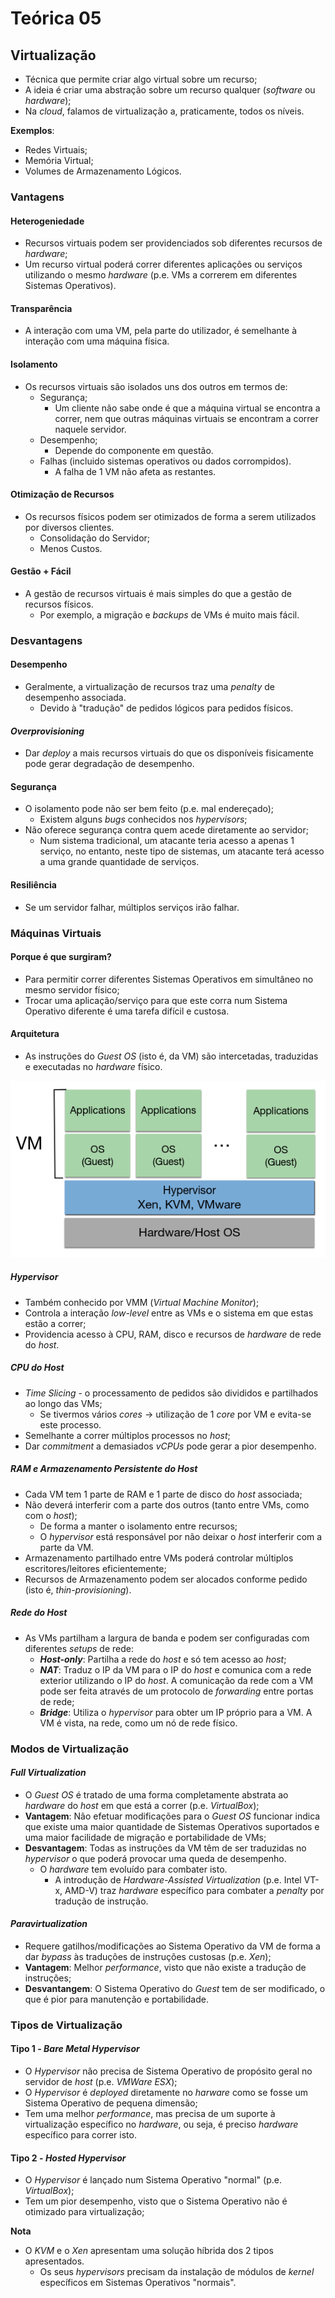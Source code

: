 # Teórica 05

## Virtualização

- Técnica que permite criar algo virtual sobre um recurso;
- A ideia é criar uma abstração sobre um recurso qualquer (*software* ou *hardware*);
- Na *cloud*, falamos de virtualização a, praticamente, todos os níveis.

**Exemplos**:

- Redes Virtuais;
- Memória Virtual;
- Volumes de Armazenamento Lógicos.

### Vantagens

#### Heterogeniedade

- Recursos virtuais podem ser providenciados sob diferentes recursos de *hardware*;
- Um recurso virtual poderá correr diferentes aplicações ou serviços utilizando o mesmo *hardware* (p.e. VMs a correrem em diferentes Sistemas Operativos).

#### Transparência

- A interação com uma VM, pela parte do utilizador, é semelhante à interação com uma máquina física.

#### Isolamento

- Os recursos virtuais são isolados uns dos outros em termos de:
  - Segurança;
    - Um cliente não sabe onde é que a máquina virtual se encontra a correr, nem que outras máquinas virtuais se encontram a correr naquele servidor.
  - Desempenho;
    - Depende do componente em questão.
  - Falhas (incluido sistemas operativos ou dados corrompidos).
    - A falha de 1 VM não afeta as restantes.

#### Otimização de Recursos

- Os recursos físicos podem ser otimizados de forma a serem utilizados por diversos clientes.
  - Consolidação do Servidor;
  - Menos Custos.

#### Gestão + Fácil

- A gestão de recursos virtuais é mais simples do que a gestão de recursos físicos.
  - Por exemplo, a migração e *backups* de VMs é muito mais fácil.

### Desvantagens

#### Desempenho

- Geralmente, a virtualização de recursos traz uma *penalty* de desempenho associada.
  - Devido à "tradução" de pedidos lógicos para pedidos físicos.

#### *Overprovisioning*

- Dar *deploy* a mais recursos virtuais do que os disponíveis fisicamente pode gerar degradação de desempenho.

#### Segurança

- O isolamento pode não ser bem feito (p.e. mal endereçado);
  - Existem alguns *bugs* conhecidos nos *hypervisors*;
- Não oferece segurança contra quem acede diretamente ao servidor;
  - Num sistema tradicional, um atacante teria acesso a apenas 1 serviço, no entanto, neste tipo de sistemas, um atacante terá acesso a uma grande quantidade de serviços.

#### Resiliência

- Se um servidor falhar, múltiplos serviços irão falhar.

### Máquinas Virtuais

#### Porque é que surgiram?

- Para permitir correr diferentes Sistemas Operativos em simultâneo no mesmo servidor físico;
- Trocar uma aplicação/serviço para que este corra num Sistema Operativo diferente é uma tarefa difícil e custosa.

#### Arquitetura

- As instruções do *Guest OS* (isto é, da VM) são intercetadas, traduzidas e executadas no *hardware* físico.

![image Arquitetura VMs](images/arquitetura_vms.png)

##### *Hypervisor*

- Também conhecido por VMM (*Virtual Machine Monitor*);
- Controla a interação *low-level* entre as VMs e o sistema em que estas estão a correr;
- Providencia acesso à CPU, RAM, disco e recursos de *hardware* de rede do *host*.

##### CPU do *Host*

- *Time Slicing* - o processamento de pedidos são divididos e partilhados ao longo das VMs;
  - Se tivermos vários *cores* $\rightarrow$ utilização de 1 *core* por VM e evita-se este processo.
- Semelhante a correr múltiplos processos no *host*;
- Dar *commitment* a demasiados *vCPUs* pode gerar a pior desempenho.

##### RAM e Armazenamento Persistente do Host

- Cada VM tem 1 parte de RAM e 1 parte de disco do *host* associada;
- Não deverá interferir com a parte dos outros (tanto entre VMs, como com o *host*);
  - De forma a manter o isolamento entre recursos;
  - O *hypervisor* está responsável por não deixar o *host* interferir com a parte da VM.
- Armazenamento partilhado entre VMs poderá controlar múltiplos escritores/leitores eficientemente;
- Recursos de Armazenamento podem ser alocados conforme pedido (isto é, *thin-provisioning*).

##### Rede do *Host*

- As VMs partilham a largura de banda e podem ser configuradas com diferentes *setups* de rede:
  - ***Host-only***: Partilha a rede do *host* e só tem acesso ao *host*;
  - ***NAT***: Traduz o IP da VM para o IP do *host* e comunica com a rede exterior utilizando o IP do *host*. A comunicação da rede com a VM pode ser feita através de um protocolo de *forwarding* entre portas de rede;
  - ***Bridge***: Utiliza o *hypervisor* para obter um IP próprio para a VM. A VM é vista, na rede, como um nó de rede físico.

### Modos de Virtualização

#### *Full Virtualization*

- O *Guest OS* é tratado de uma forma completamente abstrata ao *hardware* do *host* em que está a correr (p.e. *VirtualBox*);
- **Vantagem**: Não efetuar modificações para o *Guest OS* funcionar indica que existe uma maior quantidade de Sistemas Operativos suportados e uma maior facilidade de migração e portabilidade de VMs;
- **Desvantagem**: Todas as instruções da VM têm de ser traduzidas no *hypervisor* o que poderá provocar uma queda de desempenho.
  - O *hardware* tem evoluído para combater isto. 
    - A introdução de *Hardware-Assisted Virtualization* (p.e. Intel VT-x, AMD-V) traz *hardware* específico para combater a *penalty* por tradução de instrução.

#### *Paravirtualization*

- Requere gatilhos/modificações ao Sistema Operativo da VM de forma a dar *bypass* às traduções de instruções custosas (p.e. *Xen*);
- **Vantagem**: Melhor *performance*, visto que não existe a tradução de instruções;
- **Desvantangem**: O Sistema Operativo do *Guest* tem de ser modificado, o que é pior para manutenção e portabilidade.

### Tipos de Virtualização

#### Tipo 1 - *Bare Metal Hypervisor*

- O *Hypervisor* não precisa de Sistema Operativo de propósito geral no servidor de *host* (p.e. *VMWare ESX*);
- O *Hypervisor* é *deployed* diretamente no *harware* como se fosse um Sistema Operativo de pequena dimensão;
- Tem uma melhor *performance*, mas precisa de um suporte à virtualização específico no *hardware*, ou seja, é preciso *hardware* específico para correr isto.

#### Tipo 2 - *Hosted Hypervisor*

- O *Hypervisor* é lançado num Sistema Operativo "normal" (p.e. *VirtualBox*);
- Tem um pior desempenho, visto que o Sistema Operativo não é otimizado para virtualização;

**Nota**

- O *KVM* e o *Xen* apresentam uma solução híbrida dos 2 tipos apresentados.
  - Os seus *hypervisors* precisam da instalação de módulos de *kernel* específicos em Sistemas Operativos "normais".